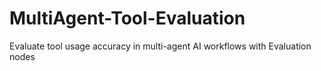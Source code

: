 # MultiAgent-Tool-Evaluation
Evaluate tool usage accuracy in multi-agent AI workflows with Evaluation nodes
